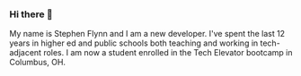 ### Hi there 👋

My name is Stephen Flynn and I am a new developer. I've spent the last 12 years in higher ed and public schools both teaching and working in tech-adjacent roles. I am now a student enrolled in the Tech Elevator bootcamp in Columbus, OH.

<!--
**sxflynn/sxflynn** is a ✨ _special_ ✨ repository because its `README.md` (this file) appears on your GitHub profile.

Here are some ideas to get you started:

- 🔭 I’m currently working on ...
- 🌱 I’m currently learning ...
- 👯 I’m looking to collaborate on ...
- 🤔 I’m looking for help with ...
- 💬 Ask me about ...
- 📫 How to reach me: ...
- 😄 Pronouns: ...
- ⚡ Fun fact: ...
-->
